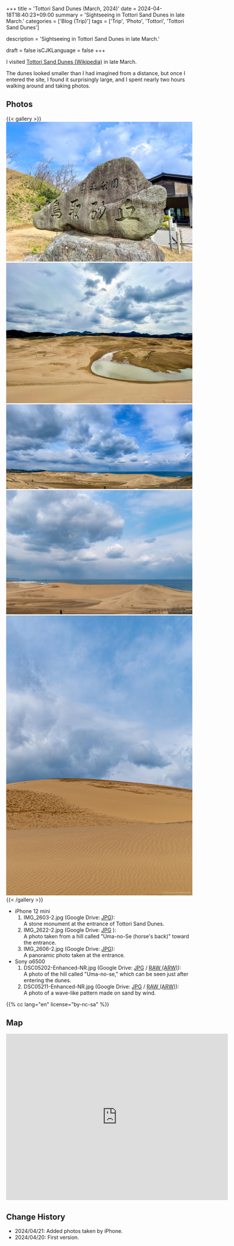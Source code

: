 +++
title = 'Tottori Sand Dunes (March, 2024)'
date = 2024-04-18T18:40:23+09:00
summary = 'Sightseeing in Tottori Sand Dunes in late March.'
categories = ['Blog (Trip)']
tags = ['Trip', 'Photo', 'Tottori', 'Tottori Sand Dunes']

description = 'Sightseeing in Tottori Sand Dunes in late March.'

draft = false
isCJKLanguage = false
+++


I visited [Tottori Sand Dunes (Wikipedia)](https://en.wikipedia.org/wiki/Tottori_Sand_Dunes) in late March.

The dunes looked smaller than I had imagined from a distance,
but once I entered the site, I found it surprisingly large,
and I spent nearly two hours walking around and taking photos.


## Photos

{{< gallery >}}
  <img src="IMG_2603-2.jpg" alt="IMG_2603-2.jpg" class="grid-w50" />
  <img src="IMG_2622-2.jpg" alt="IMG_2622-2.jpg" class="grid-w50" />
  <img src="IMG_2606-2.jpg" alt="IMG_2606-2.jpg" class="grid-w100" />
  <img src="DSC05202-Enhanced-NR.jpg" alt="DSC05202-Enhanced-NR.jpg" class="grid-w60" />
  <img src="DSC05211-Enhanced-NR.jpg" alt="DSC05211-Enhanced-NR.jpg" class="grid-w40" />
{{< /gallery >}}

- iPhone 12 mini
    1. IMG\_2603-2.jpg (Google Drive: [JPG](https://drive.google.com/file/d/1vsrMTMlwGqy0XRywhah8zz6aW10VuJiX/view?usp=sharing)):  
       A stone monument at the entrance of Tottori Sand Dunes.
    1. IMG\_2622-2.jpg (Google Drive: [JPG](https://drive.google.com/file/d/1IGJx5BTRFFJfR32Ytskc5dGEM8TzHqZF/view?usp=sharing) ):  
       A photo taken from a hill called "Uma-no-Se (horse's back)" toward the entrance.
    1. IMG\_2606-2.jpg (Google Drive: [JPG](https://drive.google.com/file/d/1Y_qKRoO0xpcZyzaVO_odsaA_XRnoKBNS/view?usp=sharing)):  
       A panoramic photo taken at the entrance.
- Sony α6500
    1. DSC05202-Enhanced-NR.jpg (Google Drive: [JPG](https://drive.google.com/file/d/1dfPe1eDh0TROHDqZRrVT3atJRA4Hh8Lu/view?usp=sharing) / [RAW (ARW)](https://drive.google.com/file/d/1ROfEdxKIYjKtOdeIAxZtDrl-102g1ZKu/view?usp=sharing)):  
       A photo of the hill called "Uma-no-se," which can be seen just after entering the dunes.
    1. DSC05211-Enhanced-NR.jpg (Google Drive: [JPG](https://drive.google.com/file/d/1H5eftyjHElTuCNLWiVrocQLATjp7hOG-/view?usp=sharing) / [RAW (ARW)](https://drive.google.com/file/d/1C4dpDpUs4I3PwiUncOVp8m8R1Pb9d9Cq/view?usp=sharing)):  
       A photo of a wave-like pattern made on sand by wind.

{{% cc lang="en" license="by-nc-sa" %}}


## Map

<iframe src="https://www.google.com/maps/embed?pb=!1m18!1m12!1m3!1d12985.830818383683!2d134.21747357211962!3d35.542396671990936!2m3!1f0!2f0!3f0!3m2!1i1024!2i768!4f13.1!3m3!1m2!1s0x35558f38273614bd%3A0xd76eab646cb0f519!2sTottori%20Sand%20Dunes!5e0!3m2!1sen!2sjp!4v1713433590438!5m2!1sen!2sjp" width="600" height="450" style="border:0;" allowfullscreen="" loading="lazy" referrerpolicy="no-referrer-when-downgrade"></iframe>


## Change History

- 2024/04/21: Added photos taken by iPhone.
- 2024/04/20: First version.


